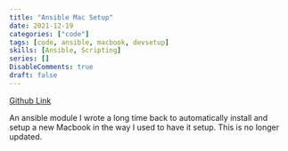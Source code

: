```yaml
---
title: "Ansible Mac Setup"
date: 2021-12-19
categories: ["code"]
tags: [code, ansible, macbook, devsetup]
skills: [Ansible, Scripting]
series: []
DisableComments: true
draft: false
---
```



[Github Link](https://github.com/aykhazanchi/setup-mac)

An ansible module I wrote a long time back to automatically install and setup a new Macbook in the way I used to have it setup. This is no longer updated.

<br>
